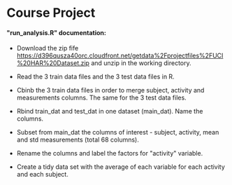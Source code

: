 # Course Project

#### "run_analysis.R" documentation:

* Download the zip fife https://d396qusza40orc.cloudfront.net/getdata%2Fprojectfiles%2FUCI%20HAR%20Dataset.zip
and unzip in the working directory.

* Read the 3 train data files and the 3 test data files in R.

* Cbinb the 3 train data files in order to merge subject, activity and measurements columns.
  The same for the 3 test data files.
 
* Rbind train_dat and test_dat in one dataset (main_dat). Name the columns.

* Subset from main_dat the columns of interest - subject, activity, mean and std measurements (total 68 columns).

* Rename the columns and label the factors for "activity" variable.

* Create a tidy data set with the average of each variable for each activity and each subject.

